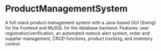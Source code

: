 # ProductManagementSystem
A full-stack product management system with a Java-based GUI (Swing) for the frontend and MySQL for the database backend. Features: user registration/verification, an automated restock alert system, order and supplier management, CRUD functions, product tracking, and inventory control
